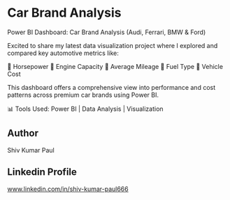 # Car Brand Analysis
Power BI Dashboard: Car Brand Analysis (Audi, Ferrari, BMW & Ford)

Excited to share my latest data visualization project where I explored and compared key automotive metrics like:

🔹 Horsepower
🔹 Engine Capacity
🔹 Average Mileage
🔹 Fuel Type
🔹 Vehicle Cost

This dashboard offers a comprehensive view into performance and cost patterns across premium car brands using Power BI.

📊 Tools Used: Power BI | Data Analysis | Visualization

## Author
Shiv Kumar Paul

## Linkedin Profile
www.linkedin.com/in/shiv-kumar-paul666
























